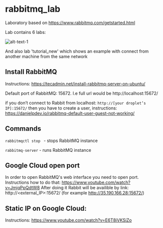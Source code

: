 # rabbitmq_lab

Laboratory based on https://www.rabbitmq.com/getstarted.html

Lab contains 6 labs:

![alt-text-1](https://i.ibb.co/983ZTHS/Screen-Shot-2019-07-03-at-22-34-42.png "title-1")

And also lab 'tutorial_new' which shows an example with connect from another machine from the same network 


## Install RabbitMQ

Instructions: https://tecadmin.net/install-rabbitmq-server-on-ubuntu/

Default port of RabbitMQ: 15672. I.e full url would be http://localhost:15672/

if you don’t connect to Rabbit from localhost: ```http://[your droplet’s IP]:15672/``` then you have to create a user, instructions:
https://danielpdev.io/rabbitmq-default-user-guest-not-working/

## Commands
```rabbitmqctl stop ``` - stops RabbitMQ instance

```rabbitmq-server``` - runs RabbitMQ instance

## Google Cloud open port
In order to open RabbitMQ's web interface you need to open port.
Instructions how to do that:
https://www.youtube.com/watch?v=JmjqPpQdtW8
After doing it Rabbit will be availible by link: http://<external_IP>:15672/ (for example http://35.190.166.28:15672/)

## Static IP on Google Cloud:
Instructions: https://www.youtube.com/watch?v=E6T8iVKSiZo
